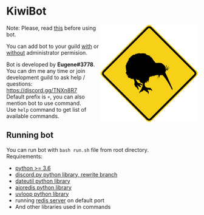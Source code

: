 # KiwiBot

<img align=right height=256 src=.github/avatar.png>

Note: Please, read [this](https://github.com/Fogapod/whyKiwiBotIsBad) before using bot.

You can add bot to your guild [with](https://discordapp.com/oauth2/authorize?client_id=394793577160376320&scope=bot&permissions=8) or [without](https://discordapp.com/oauth2/authorize?client_id=394793577160376320&scope=bot&permissions=2146958583) administrator permision.

Bot is developed by **Eugene#3778**.  
You can dm me any time or join development guild to ask help / questions: https://discord.gg/TNXn8R7  
Default prefix is `+`, you can also mention bot to use command.  
Use `help` command to get list of available commands.

## Running bot
You can run bot with `bash run.sh` file from root directory.  
Requirements:
* [python >= 3.6](https://www.python.org/downloads)
* [discord.py python library, rewrite branch](https://github.com/Rapptz/discord.py/tree/rewrite)
* [dateutil python library](https://dateutil.readthedocs.io/en/stable)
* [aioredis python library](https://aioredis.readthedocs.io/en/v1.1.0)
* [uvloop python library](https://uvloop.readthedocs.io)
* running [redis server](https://redis.io) on default port
* And other libraries used in commands
